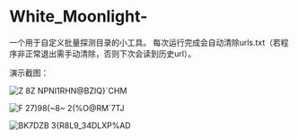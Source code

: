 # White_Moonlight-
一个用于自定义批量探测目录的小工具。
每次运行完成会自动清除urls.txt（若程序非正常退出需手动清除，否则下次会读到历史url）。

演示截图：

![Z 8Z NPNI1RHN@BZIQ}`CHM](https://user-images.githubusercontent.com/63189606/136425956-f4de82f5-797e-4f7b-a287-c115e5416965.png)

![F 27)98(~8~ 2(%O@RM`7TJ](https://user-images.githubusercontent.com/63189606/136425968-40342705-9f69-486f-9c64-3e662ee5a993.png)


![BK7DZB 3{R8L9_34DLXP%AD](https://user-images.githubusercontent.com/63189606/136431883-d1a551fe-567b-46e5-bcf9-25b74357a45f.png)
